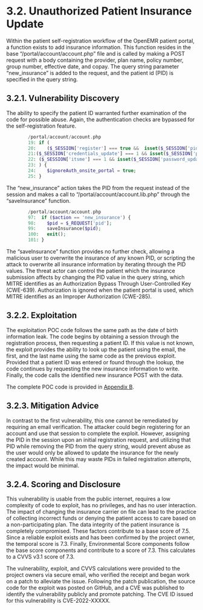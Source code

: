 # 3.2.	Unauthorized Patient Insurance Update
Within the patient self-registration workflow of the OpenEMR patient portal, a function exists to add insurance information.  This function resides in the base “/portal/account/account.php” file and is called by making a POST request with a body containing the provider, plan name, policy number, group number, effective date, and copay.  The query string parameter “new_insurance” is added to the request, and the patient id (PID) is specified in the query string.

## 3.2.1.	Vulnerability Discovery
The ability to specify the patient ID warranted further examination of the code for possible abuse.  Again, the authentication checks are bypassed for the self-registration feature.  
```php
        /portal/account/account.php
        19: if (
        20:    ($_SESSION['register'] === true &&  isset($_SESSION['pid'])) ||
        21:($_SESSION['credentials_update'] === 1 && isset($_SESSION['pid'])) ||
        22: ($_SESSION['itsme'] === 1 && isset($_SESSION['password_update']))
        23: ) {
        24:    $ignoreAuth_onsite_portal = true;
        25: }
```
The “new_insurance” action takes the PID from the request instead of the session and makes a call to “/portal/account/account.lib.php” through the “saveInsurance” function.
```php
        /portal/account/account.php
        97:  if ($action == 'new_insurance') {
        98:    $pid = $_REQUEST['pid'];
        99:    saveInsurance($pid);
        100:   exit();
        101: }
```
The “saveInsurance” function provides no further check, allowing a malicious user to overwrite the insurance of any known PID, or scripting the attack to overwrite all insurance information by iterating through the PID values.
The threat actor can control the patient which the insurance submission affects by changing the PID value in the query string, which MITRE identifies as an Authorization Bypass Through User-Controlled Key (CWE-639).  Authorization is ignored when the patient portal is used, which MITRE identifies as an Improper Authorization (CWE-285).

## 3.2.2.	Exploitation
The exploitation POC code follows the same path as the date of birth information leak.  The code begins by obtaining a session through the registration process, then requesting a patient ID.  If this value is not known, the exploit provides the ability to look up the patient using the email, the first, and the last name using the same code as the previous exploit.  Provided that a patient ID was entered or found through the lookup, the code continues by requesting the new insurance information to write.  Finally, the code calls the identified new insurance POST with the data.

The complete POC code is provided in [Appendix B](https://github.com/crypse/openemr/blob/main/Appendix%20B%20-%20Patient%20Insurance%20Updater.ps1).

## 3.2.3.	Mitigation Advice
In contrast to the first vulnerability, this one cannot be remediated by requiring an email verification. The attacker could begin registering for an account and use that session to complete the exploit.  However, assigning the PID in the session upon an initial registration request, and utilizing that PID while removing the PID from the query string, would prevent abuse as the user would only be allowed to update the insurance for the newly created account.  While this may waste PIDs in failed registration attempts, the impact would be minimal.

## 3.2.4.	Scoring and Disclosure
This vulnerability is usable from the public internet, requires a low complexity of code to exploit, has no privileges, and has no user interaction.  The impact of changing the insurance carrier on file can lead to the practice of collecting incorrect funds or denying the patient access to care based on a non-participating plan.  The data integrity of the patient insurance is completely compromised. These factors contribute to a base score of 7.5.  Since a reliable exploit exists and has been confirmed by the project owner, the temporal score is 7.3.  Finally, Environmental Score components follow the base score components and contribute to a score of 7.3. This calculates to a CVVS v3.1 score of 7.3.

The vulnerability, exploit, and CVVS calculations were provided to the project owners via secure email, who verified the receipt and began work on a patch to alleviate the issue.  Following the patch publication, the source code for the exploit was posted on GitHub, and a CVE was published to identify the vulnerability publicly and promote patching. The CVE ID issued for this vulnerability is CVE-2022-XXXXX.